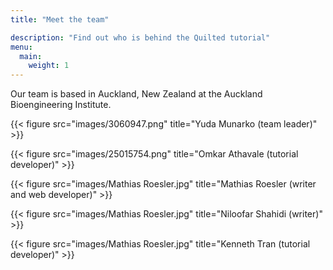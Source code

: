```yaml
---
title: "Meet the team"

description: "Find out who is behind the Quilted tutorial" 
menu:
  main:
    weight: 1
---
```

Our team is based in Auckland, New Zealand at the Auckland Bioengineering Institute.

{{< figure src="images/3060947.png" title="Yuda Munarko (team leader)" >}}

{{< figure src="images/25015754.png" title="Omkar Athavale (tutorial developer)" >}}

{{< figure src="images/Mathias Roesler.jpg" title="Mathias Roesler (writer and web developer)" >}}

{{< figure src="images/Mathias Roesler.jpg" title="Niloofar Shahidi (writer)" >}}

{{< figure src="images/Mathias Roesler.jpg" title="Kenneth Tran (tutorial developer)" >}}
